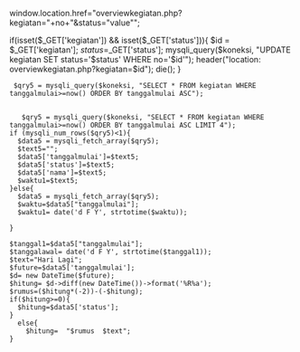  window.location.href="overviewkegiatan.php?kegiatan="+no+"&status="value"";
  
  if(isset($_GET['kegiatan']) && isset($_GET['status'])){
      $id = $_GET['kegiatan'];
      $status =$_GET['status'];
      mysqli_query($koneksi, "UPDATE kegiatan SET status='$status' WHERE no='$id'");
      header("location: overviewkegiatan.php?kegiatan=$id");
      die();
    }


     $qry5 = mysqli_query($koneksi, "SELECT * FROM kegiatan WHERE tanggalmulai>=now() ORDER BY tanggalmulai ASC");


       $qry5 = mysqli_query($koneksi, "SELECT * FROM kegiatan WHERE tanggalmulai>=now() ORDER BY tanggalmulai ASC LIMIT 4");
    if (mysqli_num_rows($qry5)<1){
      $data5 = mysqli_fetch_array($qry5);
      $text5="";
      $data5['tanggalmulai']=$text5;
      $data5['status']=$text5;
      $data5['nama']=$text5;
      $waktu1=$text5;
    }else{
      $data5 = mysqli_fetch_array($qry5);
      $waktu=$data5["tanggalmulai"];
      $waktu1= date('d F Y', strtotime($waktu));

    }

    $tanggal1=$data5["tanggalmulai"];
    $tanggalawal= date('d F Y', strtotime($tanggal1));
    $text="Hari Lagi";
    $future=$data5['tanggalmulai'];
    $d= new DateTime($future);
    $hitung= $d->diff(new DateTime())->format('%R%a');
    $rumus=($hitung*(-2))-(-$hitung);
    if($hitung>=0){
      $hitung=$data5['status'];
    }
      else{
        $hitung=  "$rumus  $text";
    }